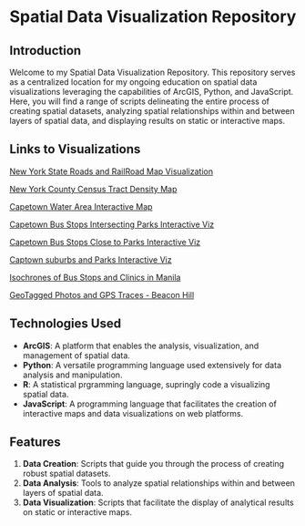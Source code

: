 # Spatial Data Visualization Repository

## Introduction

Welcome to my Spatial Data Visualization Repository. This repository serves as a centralized location for my ongoing education on spatial data visualizations leveraging the capabilities of ArcGIS, Python, and JavaScript. Here, you will find a range of scripts delineating the entire process of creating spatial datasets, analyzing spatial relationships within and between layers of spatial data, and displaying results on static or interactive maps. 

## Links to Visualizations
[New York State Roads and RailRoad Map Visualization](https://tadhglooram93.github.io/spacial_data_vis/Alpha%20-%20US_Census_TIGER/NY_map_roads_rails.html)

[New York County Census Tract Density Map](https://tadhglooram93.github.io/spacial_data_vis/bravo_census_tract/NY_map_census.html)

[Capetown Water Area Interactive Map](https://tadhglooram93.github.io/spacial_data_vis/Charlie_OpenDataPortal/index.html)

[Capetown Bus Stops Intersecting Parks Interactive Viz](https://tadhglooram93.github.io/spacial_data_vis/Charlie_OpenDataPortal/index2.html)

[Capetown Bus Stops Close to Parks Interactive Viz](https://tadhglooram93.github.io/spacial_data_vis/Charlie_OpenDataPortal/index3.html)

[Captown suburbs and Parks Interactive Viz](https://tadhglooram93.github.io/spacial_data_vis/Charlie_OpenDataPortal/index4.html)

[Isochrones of Bus Stops and Clinics in Manila](https://tadhglooram93.github.io/spacial_data_vis/delta_openstreetmap/index.html)

[GeoTagged Photos and GPS Traces - Beacon Hill](https://tadhglooram93.github.io/spacial_data_vis/echo_field_day/beacon_hill_map.html)

## Technologies Used

- **ArcGIS**: A platform that enables the analysis, visualization, and management of spatial data.
- **Python**: A versatile programming language used extensively for data analysis and manipulation.
- **R**: A statistical prgramming language, supringly code a visualizing spatial data.
- **JavaScript**: A programming language that facilitates the creation of interactive maps and data visualizations on web platforms.

## Features

1. **Data Creation**: Scripts that guide you through the process of creating robust spatial datasets.
2. **Data Analysis**: Tools to analyze spatial relationships within and between layers of spatial data.
3. **Data Visualization**: Scripts that facilitate the display of analytical results on static or interactive maps.
